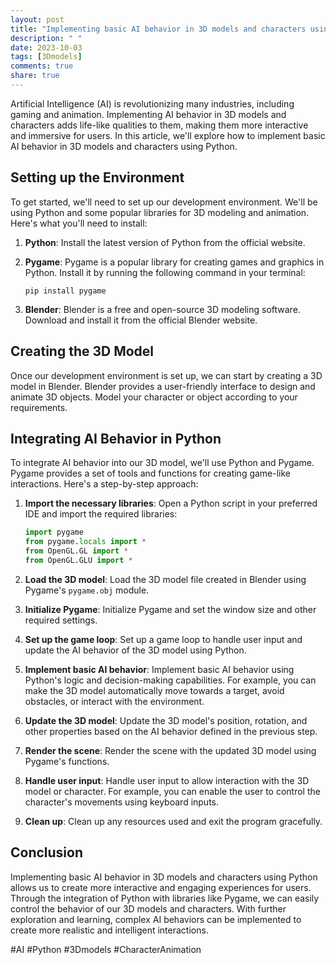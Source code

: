 ```yaml
---
layout: post
title: "Implementing basic AI behavior in 3D models and characters using Python"
description: " "
date: 2023-10-03
tags: [3Dmodels]
comments: true
share: true
---
```


Artificial Intelligence (AI) is revolutionizing many industries, including gaming and animation. Implementing AI behavior in 3D models and characters adds life-like qualities to them, making them more interactive and immersive for users. In this article, we'll explore how to implement basic AI behavior in 3D models and characters using Python.

## Setting up the Environment
To get started, we'll need to set up our development environment. We'll be using Python and some popular libraries for 3D modeling and animation. Here's what you'll need to install:

1. **Python**: Install the latest version of Python from the official website.

2. **Pygame**: Pygame is a popular library for creating games and graphics in Python. Install it by running the following command in your terminal:

   ```
   pip install pygame
   ```

3. **Blender**: Blender is a free and open-source 3D modeling software. Download and install it from the official Blender website.

## Creating the 3D Model
Once our development environment is set up, we can start by creating a 3D model in Blender. Blender provides a user-friendly interface to design and animate 3D objects. Model your character or object according to your requirements.

## Integrating AI Behavior in Python
To integrate AI behavior into our 3D model, we'll use Python and Pygame. Pygame provides a set of tools and functions for creating game-like interactions. Here's a step-by-step approach:

1. **Import the necessary libraries**: Open a Python script in your preferred IDE and import the required libraries:

   ```python
   import pygame
   from pygame.locals import *
   from OpenGL.GL import *
   from OpenGL.GLU import *
   ```

2. **Load the 3D model**: Load the 3D model file created in Blender using Pygame's `pygame.obj` module.

3. **Initialize Pygame**: Initialize Pygame and set the window size and other required settings.

4. **Set up the game loop**: Set up a game loop to handle user input and update the AI behavior of the 3D model using Python.

5. **Implement basic AI behavior**: Implement basic AI behavior using Python's logic and decision-making capabilities. For example, you can make the 3D model automatically move towards a target, avoid obstacles, or interact with the environment.

6. **Update the 3D model**: Update the 3D model's position, rotation, and other properties based on the AI behavior defined in the previous step.

7. **Render the scene**: Render the scene with the updated 3D model using Pygame's functions.

8. **Handle user input**: Handle user input to allow interaction with the 3D model or character. For example, you can enable the user to control the character's movements using keyboard inputs.

9. **Clean up**: Clean up any resources used and exit the program gracefully.

## Conclusion
Implementing basic AI behavior in 3D models and characters using Python allows us to create more interactive and engaging experiences for users. Through the integration of Python with libraries like Pygame, we can easily control the behavior of our 3D models and characters. With further exploration and learning, complex AI behaviors can be implemented to create more realistic and intelligent interactions.

#AI #Python #3Dmodels #CharacterAnimation
